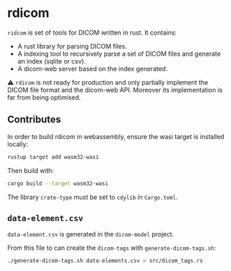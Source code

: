 # rdicom

`ridcom` is set of tools for DICOM written in rust. It contains:
- A rust library for parsing DICOM files.
- A indexing tool to recursively parse a set of DICOM files and generate an index (sqlite or csv).
- A dicom-web server based on the index generated.

⚠️ `rdicom` is not ready for production and only partially implement the DICOM
file format and the dicom-web API. Moreover its implementation is far from being
optimised.

## Contributes

In order to build rdicom in webassembly, ensure the wasi target is installed locally:
```bash
rustup target add wasm32-wasi
```

Then build with:
```bash
cargo build --target wasm32-wasi
```

The library `crate-type` must be set to `cdylib` in `Cargo.toml`.

## `data-element.csv`

`data-element.csv` is generated in the `dicom-model` project.

From this file to can create the `dicom-tags` with `generate-dicom-tags.sh`:
```bash
./generate-dicom-tags.sh data-elements.csv > src/dicom_tags.rs
```